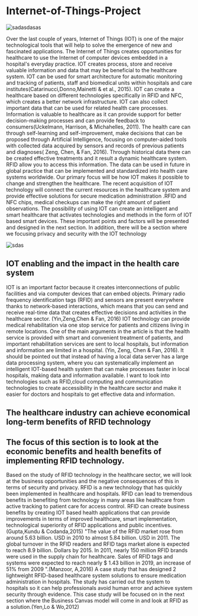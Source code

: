 # Internet-of-Things-Project
![sadasdasas](https://user-images.githubusercontent.com/14542118/95399831-604dd000-0909-11eb-8f0e-aff70c9a474e.jpg)

Over the last couple of years, Internet of Things (IOT) is one of the major technological tools that
will help to solve the emergence of new and fascinated applications. The Internet of Things creates
opportunities for healthcare to use the Internet of computer devices embedded in a hospital's
everyday practice. IOT creates process, store and receive valuable information and data that may be
beneficial to the healthcare system. IOT can be used for smart architecture for automatic
monitoring and tracking of patients, staff and biomedical units within hospitals and care
institutes(Catarinucci,Donno,Mainetti & et al., 2015).
IOT can create a healthcare based on different technologies specifically in RFID and NFC, which
creates a better network infrastructure. IOT can also collect important data that can be used for
related health care processes. Information is valuable to healthcare as it can provide support for
better decision-making processes and can provide feedback to consumers(Uckelmann, Harrison, &
Michahelles, 2011). The health care can through self-learning and self-improvement, make decisions
that can be proposed through Artificial Intelligence, focusing on computer-aided tools with collected
data acquired by sensors and records of previous patients and diagnoses( Zeng, Chen, & Fan, 2016).
Through historical data there can be created effective treatments and it result a dynamic healthcare
system. RFID allow you to access this information. The data can be used in future in global practice
that can be implemented and standardized into health care systems worldwide. Our primary focus
will be how IOT makes it possible to change and strengthen the healthcare.
The recent acquisition of IOT technology will connect the current resources in the healthcare system
and provide effective solutions for secure medication administration .RFID and NFC chips, medical
checkups can make the right amount of patient observations. The possibility of using IOT can create
an intelligent and smart healthcare that activates technologies and methods in the form of IOT based
smart devices. These important points and factors will be presented and designed in the next
section. In addition, there will be a section where we focusing privacy and security with the IOT
technology

![sdas](https://user-images.githubusercontent.com/14542118/95399800-4ca26980-0909-11eb-9987-1306033a8647.jpg)

## IOT enabling and the impact in the health care system
IOT is an important factor because it creates interconnections of public facilities and via computer
devices that can embed objects.
Primary radio frequency identification tags (RFID) and sensors are present everywhere thanks to
network-based interactions, which means that you can send and receive real-time data that creates
effective decisions and activities in the healthcare sector. (Yin,Zeng,Chen & Fan, 2016)
IOT technology can provide medical rehabilitation via one stop service for patients and citizens living
in remote locations.
One of the main arguments in the article is that the health service is provided with smart and
convenient treatment of patients, and important rehabilitation services are sent to local hospitals,
but information and information are limited in a hospital. (Yin, Zeng, Chen & Fan, 2016). It should be
pointed out that instead of having a local data server has a large data processing system, where you
can systematically implement an intelligent IOT-based health system that can make processes faster
in local hospitals, making data and information available.
I want to look into technologies such as RFID,cloud computing and communication technologies to
create accessibility in the healthcare sector and make it easier for doctors and hospitals to get
effective data and information.


## The healthcare industry can achieve economical long-term benefits of RFID technology
 ## The focus of this section is to look at the economic benefits and health benefits of implementing RFID technology.
Based on the study of RFID technology in the healthcare sector, we will look at the business
opportunities and the negative consequences of this in terms of security and privacy.
RFID is a new technology that has quickly been implemented in healthcare and hospitals. RFID can
lead to tremendous benefits in benefiting from technology in many areas like healthcare from active
tracking to patient care for access control. RFID can create business benefits by creating IOT based
health applications that can provide improvements in terms of improved healthcare, smart
implementation, technological superiority of RFID applications and public incentives.
(Gupta,Kundu & Codanda,2015)
"The value of the RFID market rose from around 5.63 billion. USD in 2010 to almost 5.84 billion. USD
in 2011. The global turnover in the RFID readers and RFID tags market alone is expected to reach 8.9
billion. Dollars by 2015. In 2011, nearly 150 million RFID brands were used in the supply chain for
healthcare. Sales of RFID tags and systems were expected to reach nearly $ 1.43 billion in 2019, an
increase of 51% from 2009 ".(Manzoor, A,2016)
A case study that has designed 2 lightweight RFID-based healthcare system solutions to ensure
medication administration in hospitals. The study has carried out the system to hospitals so it can
help professionals avoid human error and achieve system security through evidence. This case study
will be focused on in the next section where the Business Canvas model will come in and look at RFID
as a solution.(Yen,Lo & Wo,2012)
